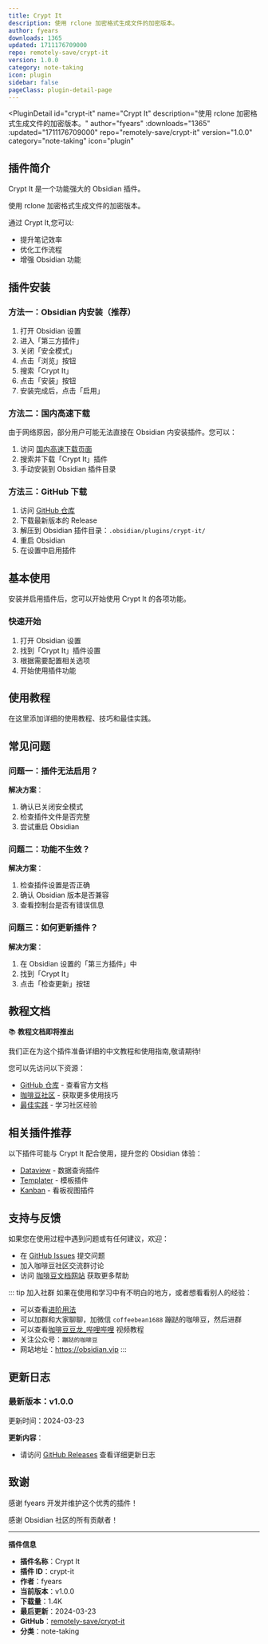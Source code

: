 ```yaml
---
title: Crypt It
description: 使用 rclone 加密格式生成文件的加密版本。
author: fyears
downloads: 1365
updated: 1711176709000
repo: remotely-save/crypt-it
version: 1.0.0
category: note-taking
icon: plugin
sidebar: false
pageClass: plugin-detail-page
---
```


<PluginDetail
  id="crypt-it"
  name="Crypt It"
  description="使用 rclone 加密格式生成文件的加密版本。"
  author="fyears"
  :downloads="1365"
  :updated="1711176709000"
  repo="remotely-save/crypt-it"
  version="1.0.0"
  category="note-taking"
  icon="plugin"
>

<!-- AUTO_GENERATED_START -->
## 插件简介

Crypt It 是一个功能强大的 Obsidian 插件。

使用 rclone 加密格式生成文件的加密版本。

通过 Crypt It,您可以:

- 提升笔记效率
- 优化工作流程
- 增强 Obsidian 功能

<!-- AUTO_GENERATED_END -->

<!-- AUTO_GENERATED_START -->
## 插件安装

### 方法一：Obsidian 内安装（推荐）

1. 打开 Obsidian 设置
2. 进入「第三方插件」
3. 关闭「安全模式」
4. 点击「浏览」按钮
5. 搜索「Crypt It」
6. 点击「安装」按钮
7. 安装完成后，点击「启用」

### 方法二：国内高速下载

由于网络原因，部分用户可能无法直接在 Obsidian 内安装插件。您可以：

1. 访问 [国内高速下载页面](/zh/documentation/obsidian-plugins-download.html)
2. 搜索并下载「Crypt It」插件
3. 手动安装到 Obsidian 插件目录

### 方法三：GitHub 下载

1. 访问 [GitHub 仓库](https://github.com/remotely-save/crypt-it)
2. 下载最新版本的 Release
3. 解压到 Obsidian 插件目录：`.obsidian/plugins/crypt-it/`
4. 重启 Obsidian
5. 在设置中启用插件

## 基本使用

安装并启用插件后，您可以开始使用 Crypt It 的各项功能。

### 快速开始

1. 打开 Obsidian 设置
2. 找到「Crypt It」插件设置
3. 根据需要配置相关选项
4. 开始使用插件功能

<!-- AUTO_GENERATED_END -->

<!-- CUSTOM_CONTENT_START:tutorial -->
## 使用教程

在这里添加详细的使用教程、技巧和最佳实践。

<!-- CUSTOM_CONTENT_END:tutorial -->

<!-- SHARED_CONTENT_START -->
## 常见问题

### 问题一：插件无法启用？

**解决方案**：
1. 确认已关闭安全模式
2. 检查插件文件是否完整
3. 尝试重启 Obsidian

### 问题二：功能不生效？

**解决方案**：
1. 检查插件设置是否正确
2. 确认 Obsidian 版本是否兼容
3. 查看控制台是否有错误信息

### 问题三：如何更新插件？

**解决方案**：
1. 在 Obsidian 设置的「第三方插件」中
2. 找到「Crypt It」
3. 点击「检查更新」按钮

## 教程文档

📚 **教程文档即将推出**

我们正在为这个插件准备详细的中文教程和使用指南,敬请期待!

您可以先访问以下资源：
- [GitHub 仓库](https://github.com/remotely-save/crypt-it) - 查看官方文档
- [咖啡豆社区](/zh/bases/) - 获取更多使用技巧
- [最佳实践](/zh/best-practices/) - 学习社区经验

## 相关插件推荐

以下插件可能与 Crypt It 配合使用，提升您的 Obsidian 体验：

- [Dataview](/zh/plugins/dataview.html) - 数据查询插件
- [Templater](/zh/plugins/templater-obsidian.html) - 模板插件
- [Kanban](/zh/plugins/obsidian-kanban.html) - 看板视图插件

## 支持与反馈

如果您在使用过程中遇到问题或有任何建议，欢迎：

- 在 [GitHub Issues](https://github.com/remotely-save/crypt-it/issues) 提交问题
- 加入咖啡豆社区交流群讨论
- 访问 [咖啡豆文档网站](https://obsidian.vip) 获取更多帮助

::: tip 加入社群
如果在使用和学习中有不明白的地方，或者想看看别人的经验：
- 可以查看[进阶用法](/zh/advanced)
- 可以加群和大家聊聊，加微信 `coffeebean1688` 蹦跶的咖啡豆，然后进群
- 可以查看[咖啡豆豆龙_哔哩哔哩](https://space.bilibili.com/618777356) 视频教程
- 关注公众号：`蹦跶的咖啡豆`
- 网站地址：https://obsidian.vip
:::
<!-- SHARED_CONTENT_END -->

<!-- AUTO_GENERATED_START -->
## 更新日志

### 最新版本：v1.0.0

更新时间：2024-03-23

**更新内容**：
- 请访问 [GitHub Releases](https://github.com/remotely-save/crypt-it/releases) 查看详细更新日志

## 致谢

感谢 fyears 开发并维护这个优秀的插件！

感谢 Obsidian 社区的所有贡献者！

---

**插件信息**
- **插件名称**：Crypt It
- **插件 ID**：crypt-it
- **作者**：fyears
- **当前版本**：v1.0.0
- **下载量**：1.4K
- **最后更新**：2024-03-23
- **GitHub**：[remotely-save/crypt-it](https://github.com/remotely-save/crypt-it)
- **分类**：note-taking
<!-- AUTO_GENERATED_END -->

</PluginDetail>

